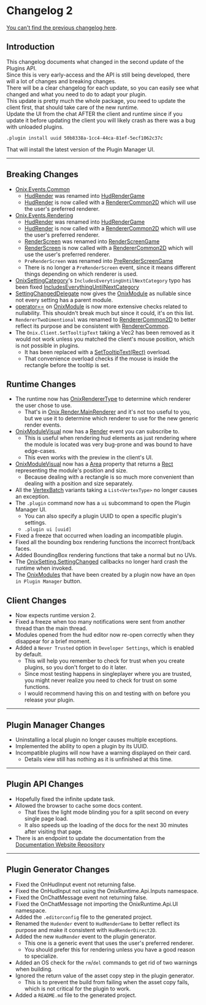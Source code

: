 ﻿# Changelog 2
[You can't find the previous changelog here](https://plugin.onixclient.com/docs/1/guide/changelog.html).

## Introduction
This changelog documents what changed in the second update of the Plugins API.<br>
Since this is very early-access and the API is still being developed, there will a lot of changes and breaking changes.<br>
There will be a clear changelog for each update, so you can easily see what changed and what you need to do to adapt your plugin.<br>
This update is pretty much the whole package, you need to update the client first, that should take care of the new runtime.<br>
Update the UI from the chat AFTER the client and runtime since if you update it before updating the client you will likely crash as there was a bug with unloaded plugins.
```
.plugin install uuid 50b8338a-1cc4-44ca-81ef-5ecf1062c37c
```
That will install the latest version of the Plugin Manager UI.<br>

---

## Breaking Changes
- [Onix.Events.Common](xref:OnixRuntime.Api.Events.OnixEvents.Common)
  - [HudRender](xref:OnixRuntime.Api.Events.OnixEventCommon.HudRender) was renamed into [HudRenderGame](xref:OnixRuntime.Api.Events.OnixEventCommon.HudRenderGame)
  - [HudRender](xref:OnixRuntime.Api.Events.OnixEventCommon.HudRender) is now called with a [RendererCommon2D](xref:OnixRuntime.Api.Rendering.RendererCommon2D) which will use the user's preferred renderer.
- [Onix.Events.Rendering](xref:OnixRuntime.Api.Events.OnixEvents.Rendering)
  - [HudRender](xref:OnixRuntime.Api.Events.OnixEventRendering.HudRender) was renamed into [HudRenderGame](xref:OnixRuntime.Api.Events.OnixEventRendering.HudRenderGame)
  - [HudRender](xref:OnixRuntime.Api.Events.OnixEventRendering.HudRender) is now called with a [RendererCommon2D](xref:OnixRuntime.Api.Rendering.RendererCommon2D) which will use the user's preferred renderer.
  - [RenderScreen](xref:OnixRuntime.Api.Events.OnixEventRendering.RenderScreen) was renamed into [RenderScreenGame](xref:OnixRuntime.Api.Events.OnixEventRendering.RenderScreenGame)
  - [RenderScreen](xref:OnixRuntime.Api.Events.OnixEventRendering.RenderScreen) is now called with a [RendererCommon2D](xref:OnixRuntime.Api.Rendering.RendererCommon2D) which will use the user's preferred renderer.
  - `PreRenderScreen` was renamed into [PreRenderScreenGame](xref:OnixRuntime.Api.Events.OnixEventRendering.PreRenderScreenGame)
  - There is no longer a `PreRenderScreen` event, since it means different things depending on which renderer is used.
- [OnixSettingCategory](xref:OnixRuntime.Api.OnixClient.Settings.OnixSettingCategory)'s `IncludesEverytingUntilNextCategory` typo has been fixed [IncludesEverythingUntilNextCategory](xref:OnixRuntime.Api.OnixClient.Settings.OnixSettingCategory.IncludesEverythingUntilNextCategory)
- [SettingChangedDelegate](xref:OnixRuntime.Api.OnixClient.OnixSetting.SettingChangedDelegate) now gives the [OnixModule](xref:OnixRuntime.Api.OnixClient.OnixModule) as nullable since not every setting has a parent module.
- [operator==](xref:OnixRuntime.Api.OnixClient.OnixModule.op_Equality) on [OnixModule](xref:OnixRuntime.Api.OnixClient.OnixModule) is now more extensive checks related to nullability. This shouldn't break much but since it could, it's on this list.
- `RendererTwoDimentional` was renamed to [RendererCommon2D](xref:OnixRuntime.Api.Rendering.RendererCommon2D) to better reflect its purpose and be consistent with [RendererCommon](xref:OnixRuntime.Api.Rendering.RendererCommon2D).
- The `Onix.Client.SetTooltipText` taking a Vec2 has been removed as it would not work unless you matched the client's mouse position, which is not possible in plugins. 
  - It has been replaced with a [SetTooltipText(Rect)](xref:OnixRuntime.Api.OnixClientThings.SetTooltipText) overload.
  - That convenience overload checks if the mouse is inside the rectangle before the tooltip is set.

## Runtime Changes
- The runtime now has [OnixRendererType](xref:OnixRuntime.Api.Rendering.OnixRendererType) to determine which renderer the user chose to use.
  - That's in [Onix.Render.MainRenderer](xref:OnixRuntime.Api.Rendering.RenderContexes.MainRenderer) and it's not too useful to you, but we use it to determine which renderer to use for the new generic render events.
- [OnixModuleVisual](xref:OnixRuntime.Api.OnixClient.OnixModuleVisual) now has a [Render](xref:OnixRuntime.Api.OnixClient.OnixModuleVisual.Render) event you can subscribe to.
  - This is useful when rendering hud elements as just rendering where the module is located was very bug-prone and was bound to have edge-cases.
  - This even works with the preview in the client's UI.
- [OnixModuleVisual](xref:OnixRuntime.Api.OnixClient.OnixModuleVisual) now has a [Area](xref:OnixRuntime.Api.OnixClient.OnixModuleVisual.Area) property that returns a [Rect](xref:OnixRuntime.Api.Maths.Rect) representing the module's position and size.
  - Because dealing with a rectangle is so much more convenient than dealing with a position and size separately.
- All the [VertexBatch](xref:OnixRuntime.Api.Rendering.GameMeshBuilder.VertexBatch) variants taking a `List<VertexType>` no longer causes an exception.
- The `.plugin` command now has a `ui` subcommand to open the Plugin Manager UI.
  - You can also specify a plugin UUID to open a specific plugin's settings.
  - `.plugin ui [uuid]`
- Fixed a freeze that occurred when loading an incompatible plugin.
- Fixed all the bounding box rendering functions the incorrect front/back faces.
- Added BoundingBox rendering functions that take a normal but no UVs.
- The [OnixSetting.SettingChanged](xref:OnixRuntime.Api.OnixClient.OnixSetting.SettingChangedDelegate) callbacks no longer hard crash the runtime when invoked.
- The [OnixModules](xref:OnixRuntime.Api.OnixClient.OnixModule) that have been created by a plugin now have an `Open in Plugin Manager` button.


## Client Changes
- Now expects runtime version 2.
- Fixed a freeze when too many notifications were sent from another thread than the main thread.
- Modules opened from the hud editor now re-open correctly when they disappear for a brief moment.
- Added a `Never Trusted` option in `Developer Settings`, which is enabled by default.
  - This will help you remember to check for trust when you create plugins, so you don't forget to do it later.
  - Since most testing happens in singleplayer where you are trusted, you might never realize you need to check for trust on some functions.
  - I would recommend having this on and testing with on before you release your plugin.
---

## Plugin Manager Changes
- Uninstalling a local plugin no longer causes multiple exceptions.
- Implemented the ability to open a plugin by its UUID.
- Incompatible plugins will now have a warning displayed on their card.
  - Details view still has nothing as it is unfinished at this time.
---

## Plugin API Changes
- Hopefully fixed the infinite update task.
- Allowed the browser to cache some docs content.
  - That fixes the light mode blinding you for a split second on every single page load.
  - It also speeds up the loading of the docs for the next 30 minutes after visiting that page.
- There is an endpoint to update the documentation from the [Documentation Website Repository](https://github.com/OnixClient-Plugins/OnixRuntimeDocs)
---

## Plugin Generator Changes
- Fixed the OnHudInput event not returning false.
- Fixed the OnHudInput not using the OnixRuntime.Api.Inputs namespace.
- Fixed the OnChatMessage event not returning false.
- Fixed the OnChatMessage not importing the OnixRuntime.Api.UI namespace.
- Added the `.editorconfig` file to the generated project.
- Renamed the `Hudender` event to `HudRenderGame` to better reflect its purpose and make it consistent with `HudRenderDirect2D`.
- Added the new `HudRender` event to the plugin generator.
  - This one is a generic event that uses the user's preferred renderer.
  - You should prefer this for rendering unless you have a good reason to specialize.
- Added an OS check for the `rm`/`del` commands to get rid of two warnings when building.
- Ignored the return value of the asset copy step in the plugin generator.
  - This is to prevent the build from failing when the asset copy fails, which is not critical for the plugin to work.
- Added a `README.md` file to the generated project.
